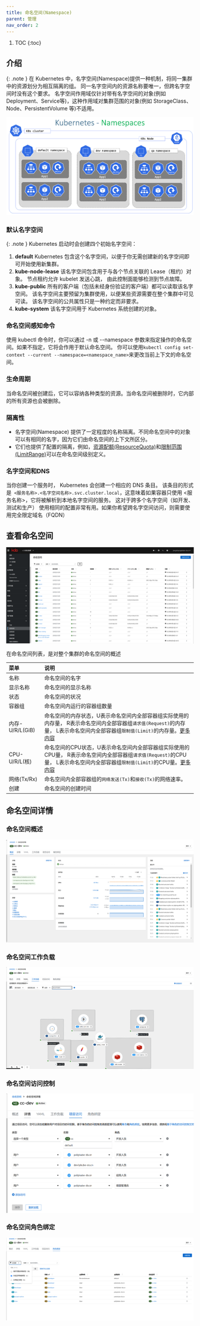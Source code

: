 ```yaml
---
title: 命名空间(Namespace)
parent: 管理
nav_order: 2
---
```


1. TOC
{:toc}

## 介绍

{: .note }
在 Kubernetes 中，名字空间(Namespace)提供一种机制，将同一集群中的资源划分为相互隔离的组。 同一名字空间内的资源名称要唯一，但跨名字空间时没有这个要求。 
名字空间作用域仅针对带有名字空间的对象(例如 Deployment、Service等)，这种作用域对集群范围的对象(例如 StorageClass、Node、PersistentVolume 等)不适用。

![kubernetes-namespaces.png](imgs/kubernetes-namespaces.png)

### 默认名字空间

{: .note }
Kubernetes 启动时会创建四个初始名字空间：

1. **default** Kubernetes 包含这个名字空间，以便于你无需创建新的名字空间即可开始使用新集群。
2. **kube-node-lease** 该名字空间包含用于与各个节点关联的 Lease（租约）对象。 节点租约允许 kubelet 发送心跳， 由此控制面能够检测到节点故障。
3. **kube-public** 所有的客户端（包括未经身份验证的客户端）都可以读取该名字空间。 该名字空间主要预留为集群使用，以便某些资源需要在整个集群中可见可读。 该名字空间的公共属性只是一种约定而非要求。
4. **kube-system** 该名字空间用于 Kubernetes 系统创建的对象。

### 命名空间感知命令
使用 kubectl 命令时，你可以通过 -n 或 --namespace 参数来指定操作的命名空间。如果不指定，它将会作用于默认命名空间。
你可以使用`kubectl config set-context --current --namespace=<namespace_name>`来更改当前上下文的命名空间。

### 生命周期
当命名空间被创建后，它可以容纳各种类型的资源。当命名空间被删除时，它内部的所有资源也会被删除。


### 隔离性
- 名字空间(Namespace) 提供了一定程度的名称隔离。不同命名空间中的对象可以有相同的名字，因为它们由命名空间的上下文所区分。 
- 它们也提供了配置的隔离，例如，[资源配额(ResourceQuota)](../resourcequotas)和[限制范围(LimitRange)](../limitranges)可以在命名空间级别定义。

### 名字空间和DNS
当你创建一个服务时， Kubernetes 会创建一个相应的 DNS 条目。
该条目的形式是` <服务名称>.<名字空间名称>.svc.cluster.local`，这意味着如果容器只使用 <服务名称>，它将被解析到本地名字空间的服务。
这对于跨多个名字空间（如开发、测试和生产） 使用相同的配置非常有用。如果你希望跨名字空间访问，则需要使用完全限定域名（FQDN）


## 查看命名空间
![namespaces.png](imgs/namespaces.png)

在命名空间列表，是对整个集群的命名空间的概述

| 菜单            | 说明                                                                                                                                                         |
|:--------------|:-----------------------------------------------------------------------------------------------------------------------------------------------------------|
| 名称            | 命名空间的名字                                                                                                                                                    |
| 显示名称          | 命名空间的显示名称                                                                                                                                                  |
| 状态            | 命名空间的状况                                                                                                                                                    |
| 容器组           | 命名空间内运行的容器组数量                                                                                                                                              |
| 内存-U/R/L(GiB) | 命名空间的内存状态，U表示命名空间内全部容器组实际使用的内存量， R表示命名空间内全部容器组`请求值(Request)`的内存量， L表示命名空间内全部容器组`限制值(Limit)`的内存量。[更多内容](../../../workload-actions/edit-resource-limits)     |
| CPU-U/R/L(核)  | 命名空间的CPU状态，U表示命名空间内全部容器组实际使用的CPU量， R表示命名空间内全部容器组`请求值(Request)`的CPU量， L表示命名空间内全部容器组`限制值(Limit)`的CPU量。[更多内容](../../../workload-actions/edit-resource-limits) |
| 网络(Tx/Rx)     | 命名空间内全部容器组的`网络发送(Tx)`和`接收(Tx)`的网络速率。                                                                                                                       |
| 创建            | 命名空间的创建时间                                                                                                                                                  |

## 命名空间详情

### 命名空间概述
![](imgs/namespace.png)


### 命名空间工作负载
![](imgs/namespace-topology.png)


### 命名空间访问控制
![](imgs/namespace-access.png)


### 命名空间角色绑定
![](imgs/namespace-roles.png)